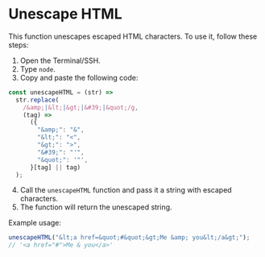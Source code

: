 # Unescape HTML

This function unescapes escaped HTML characters. To use it, follow these steps:

1. Open the Terminal/SSH.
2. Type `node`.
3. Copy and paste the following code:

```js
const unescapeHTML = (str) =>
  str.replace(
    /&amp;|&lt;|&gt;|&#39;|&quot;/g,
    (tag) =>
      ({
        "&amp;": "&",
        "&lt;": "<",
        "&gt;": ">",
        "&#39;": "'",
        "&quot;": '"',
      }[tag] || tag)
  );
```

4. Call the `unescapeHTML` function and pass it a string with escaped characters.
5. The function will return the unescaped string.

Example usage:

```js
unescapeHTML("&lt;a href=&quot;#&quot;&gt;Me &amp; you&lt;/a&gt;");
// '<a href="#">Me & you</a>'
```

